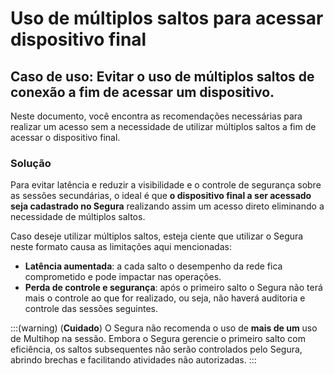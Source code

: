 # Uso de múltiplos saltos para acessar dispositivo final

## Caso de uso: Evitar o uso de múltiplos saltos de conexão a fim de acessar um dispositivo.

Neste documento, você encontra as recomendações necessárias para realizar um acesso sem a necessidade de utilizar múltiplos saltos a fim de acessar o dispositivo final.

### Solução
Para evitar latência e reduzir a visibilidade e o controle de segurança sobre as sessões secundárias, o ideal é que **o dispositivo final a ser acessado seja cadastrado no Segura** realizando assim um acesso direto eliminando a necessidade de múltiplos saltos.

Caso deseje utilizar múltiplos saltos, esteja ciente que utilizar o Segura neste formato causa as limitações aqui mencionadas:

* **Latência aumentada**: a cada salto o desempenho da rede fica comprometido e pode impactar nas operações.
* **Perda de controle e segurança**: após o primeiro salto o Segura não terá mais o controle ao que for realizado, ou seja, não haverá auditoria e controle das sessões seguintes.

:::(warning) (**Cuidado**)
O Segura não recomenda o uso de **mais de um** uso de Multihop na sessão. Embora o Segura gerencie o primeiro salto com eficiência, os saltos subsequentes não serão controlados pelo Segura, abrindo brechas e facilitando atividades não autorizadas.
:::
